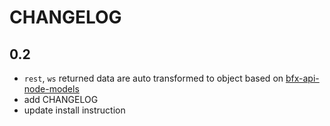 # CHANGELOG

## 0.2

- `rest`, `ws` returned data are auto transformed to object based on [bfx-api-node-models](https://github.com/bitfinexcom/bfx-api-node-models)
- add CHANGELOG
- update install instruction
